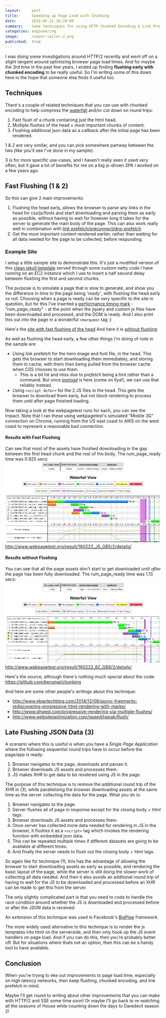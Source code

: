 ```yaml
---
layout:     post
title:      Speeding up Page Load with Chunking
date:       2016-02-21 18:29:00
summary:    Some techniques for using HTTP Chunked Encoding & Link Prefetching to speed up page load times
categories: engineering
image:      cooper-sailor-2.png
published:  true
---
```


I was doing some investigations around HTTP/2 recently and went off on a slight tangent around optimizing browser page load times. And for maybe the 3rd time in the past few years, I ended up finding __flushing early with chunked encoding__ to be really useful. So I'm writing some of this down here in the hope that someone else finds it useful too.

## Techniques

There's a couple of related techniques that you can use with chunked encoding to help compress the [waterfall](http://www.webperformancetoday.com/2010/07/09/waterfalls-101/) and/or cut down on round trips:

1. Fast flush of a chunk containing just the html head.
2. Multiple flushes of the head + most important chunks of content.
3. Flushing additional json data as a callback after the initial page has been rendered.

1 & 2 are very similar, and you can pick  somewhere partway between the two (like you'll see I've done in my sample).

3 is for more specific use-cases, and I haven't really seen it used very often, but it gave a lot of benefits for me on a big js-driven _SPA_ I worked on a few years ago.


## Fast Flushing (1 & 2)

So this can give 2 main improvements:

1. Flushing the head early, allows the browser to parse any links in the head for css/js/fonts and start downloading and parsing them as early as possible, without having to wait for however long it takes for the server to generate the main body of the page.
This can also work really well in combination with [link prefetch/preconnect/dns-prefetch](https://css-tricks.com/prefetching-preloading-prebrowsing/)
2. Get the most important content rendered earlier, rather than waiting for all data needed for the page to be collected, before responding.

### Example Site

I setup a little sample site to demonstrate this. It's just a modified version of this [clean jekyll template](http://jekyllthemes.org/themes/clean/) served through some custom netty code I have running on an EC2 instance which I use to insert a half second delay between flushing the first and second chunks.

The purpose is to simulate a page that is slow to generate, and show you the difference in time to the page being _'ready'_, with flushing the head early vs not. 
Choosing when a page is ready can be very specific to the site in question, but for this I've inserted a [performance timing mark](https://developer.mozilla.org/en-US/docs/Web/API/Performance/mark) - "rum_page_ready" - at the point when the jquery and custom js files have been downloaded and processed, and the DOM is ready. And I also print this out into the page in a wonderful `<marquee>` tag :)

Here's the [site with fast flushing of the head](http://ec2-54-213-91-136.us-west-2.compute.amazonaws.com/clean/)
And here it is [without flushing](http://ec2-54-213-91-136.us-west-2.compute.amazonaws.com/clean/?chunked=false)

As well as flushing the head early, a few other things I'm doing of note in the sample are:

- Using link prefetch for the hero image and font file, in the head. This gets the browser to start downloading them immediately, and storing them in cache, with them then being pulled from the browser cache when CSS chooses to use them.
  - This is a bit hit and miss due to _prefetch_ being a hint rather than a command. But once [_preload_](https://www.w3.org/TR/preload/) is here (come on Ilya!), we can use that reliably instead.
- Using `<script defer>` for the 2 JS files in the head. This gets the browser to download them early, but not block rendering to process them until after page finished loading.

Now taking a look at the webpagetest runs for each, you can see the impact. Note that I ran these using webpagetest's simulated "Mobile 3G" connection on Chrome, running from the US east coast to AWS on the west coast to represent a reasonable bad connection.

#### Results with Fast Flushing

Can see that most of the assets have finished downloading in the gap between the first head chunk and the rest of the body.
The rum_page_ready time was 0.925 secs:
![Waterfall for fast flushed](/assets/waterfall-fast-flushed.png)
<http://www.webpagetest.org/result/160222_J5_GB5/2/details/>

#### Results without Flushing

You can see that all the page assets don't start to get downloaded until _after_ the page has been fully downloaded.
The rum_page_ready time was 1.13 secs:
![Waterfall for no flushing](/assets/waterfall-no-flushing.png)
<http://www.webpagetest.org/result/160222_8Z_GB8/2/details/>


Here's the source, although there's nothing much special about the code: <https://github.com/kerumai/chunking>

And here are some other people's writings about this technique:

- <http://www.ebaytechblog.com/2014/12/08/async-fragments-rediscovering-progressive-html-rendering-with-marko/>
- <http://www.phpied.com/progressive-rendering-via-multiple-flushes/>
- <http://www.websiteoptimization.com/speed/tweak/flush/>


## Late Flushing JSON Data (3)

A scenario where this is useful is when you have a _Single Page Application_ where the following sequential round trips have to occur before the page/app is ready:

1. Browser navigates to the page, downloads and parses it.
2. Browser downloads JS assets and processes them.
3. JS makes XHR to get data to be rendered using JS in the page.

The purpose of this technique is to remove the additional round trip of the XHR in (3), while parallelising the browser downloading assets at the same time as the server collecting the data for the page. 
What you do is:

1. Browser navigates to the page.
  1. Server flushes all of page in response except for the closing body + html tags.
2. Browser downloads JS assets and processes them.
3. Once server has collected more data needed for rendering in JS in the browser, it flushes it as a `<script>` tag which invokes the rendering function with embedded json data.
  1. This can be repeated multiple times if different datasets are going to be available at different times.
  2. And finally the server needs to flush out the closing body + html tags.

So again like for technique (1), this has the advantage of allowing the browser to start downloading assets as early as possible, and rendering the basic layout of the page, while the server is still doing the slower work of collecting all data needed. And then it also avoids an addtional round trip of having to wait for the JS to be downloaded and processed before an XHR can be made to get this from the server.

The only slightly complicated part is that you need to code to handle the race condition around whether the JS is downloaded and processed before or after the JSON data is received.

An extension of this technique was used in Facebook's [BigPipe](https://www.facebook.com/notes/facebook-engineering/bigpipe-pipelining-web-pages-for-high-performance/389414033919/) framework.

The more widely used alternative to this technique is to render the js templates into html on the serverside, and then only hook up the JS event handlers on page load. And if you can do this, then you're probably better off. But for situations where thats not an option, then this can be a handy tool to have available.


## Conclusion

When you're trying to eke out improvements to page load time, especially on high latency networks, then keep flushing, chunked encoding, and link prefetch in mind.

Maybe I'll get round to writing about other improvements that you can make with HTTP/2 and SSE some time soon! Or maybe I'll go back to re-watching all the seasons of House while counting down the days to Daredevil season 2!

